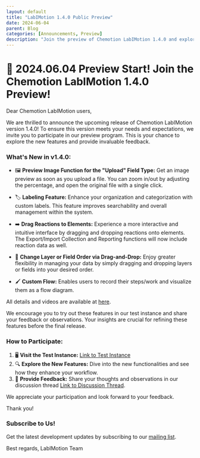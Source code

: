 ```yaml
---
layout: default
title: "LabIMotion 1.4.0 Public Preview"
date: 2024-06-04
parent: Blog
categories: [Announcements, Preview]
description: "Join the preview of Chemotion LabIMotion 1.4.0 and explore exciting new features including image previews, custom labeling, and interactive workflows."
---
```


# 🎉 2024.06.04 Preview Start! Join the Chemotion LabIMotion 1.4.0 Preview!

Dear Chemotion LabIMotion users,

We are thrilled to announce the upcoming release of Chemotion LabIMotion version 1.4.0! To ensure this version meets your needs and expectations, we invite you to participate in our preview program. This is your chance to explore the new features and provide invaluable feedback.

### What's New in v1.4.0:

* 🖼️ **Preview Image Function for the "Upload" Field Type:** Get an image preview as soon as you upload a file. You can zoom in/out by adjusting the percentage, and open the original file with a single click.

* 🏷️ **Labeling Feature:** Enhance your organization and categorization with custom labels. This feature improves searchability and overall management within the system.

* ➡️ **Drag Reactions to Elements:** Experience a more interactive and intuitive interface by dragging and dropping reactions onto elements. The Export/Import Collection and Reporting functions will now include reaction data as well.

* 🔄 **Change Layer or Field Order via Drag-and-Drop:** Enjoy greater flexibility in managing your data by simply dragging and dropping layers or fields into your desired order.

* 🖌️ **Custom Flow:** Enables users to record their steps/work and visualize them as a flow diagram.

All details and videos are available at [here](https://github.com/LabIMotion/labimotion/discussions/30).

We encourage you to try out these features in our test instance and share your feedback or observations. Your insights are crucial for refining these features before the final release.

### How to Participate:
1. 🖥️ **Visit the Test Instance:** [Link to Test Instance](https://labimotion-stage.ibcs.kit.edu/home)
2. 🔍 **Explore the New Features:** Dive into the new functionalities and see how they enhance your workflow.
3. 💬 **Provide Feedback:** Share your thoughts and observations in our discussion thread [Link to Discussion Thread](https://github.com/LabIMotion/labimotion/discussions/29).

We appreciate your participation and look forward to your feedback.

Thank you!

### Subscribe to Us!

Get the latest development updates by subscribing to our [mailing list](https://www.lists.kit.edu/sympa/subscribe/labimotion-users).

Best regards,
LabIMotion Team
